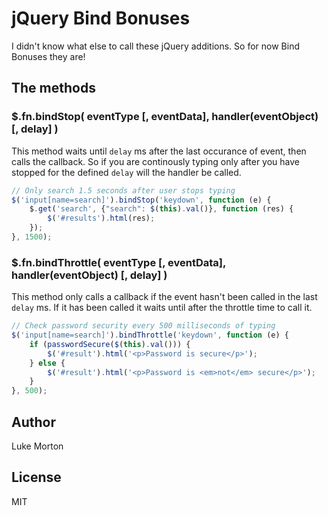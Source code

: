 # jQuery Bind Bonuses

I didn't know what else to call these jQuery additions. So for
now Bind Bonuses they are!

## The methods

### $.fn.bindStop( eventType [, eventData], handler(eventObject) [, delay] )
    
This method waits until `delay` ms after the last occurance of
event, then calls the callback. So if you are continously typing
only after you have stopped for the defined `delay` will the
handler be called.

```javascript
// Only search 1.5 seconds after user stops typing
$('input[name=search]').bindStop('keydown', function (e) {
    $.get('search', {"search": $(this).val()}, function (res) {
        $('#results').html(res);
    });
}, 1500);
```

### $.fn.bindThrottle( eventType [, eventData], handler(eventObject) [, delay] )

This method only calls a callback if the event hasn't been
called in the last `delay` ms. If it has been called it waits 
until after the throttle time to call it.

```javascript
// Check password security every 500 milliseconds of typing
$('input[name=search]').bindThrottle('keydown', function (e) {
    if (passwordSecure($(this).val())) {
        $('#result').html('<p>Password is secure</p>');
    } else {
        $('#result').html('<p>Password is <em>not</em> secure</p>');
    }
}, 500);
```

## Author

Luke Morton

## License

MIT